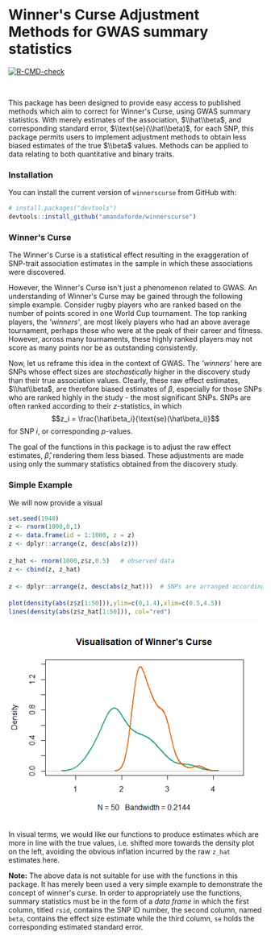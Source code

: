 # Winner's Curse Adjustment Methods for GWAS summary statistics


<!-- badges: start -->
  [![R-CMD-check](https://github.com/amandaforde/winners_curse/workflows/R-CMD-check/badge.svg)](https://github.com/amandaforde/winners_curse/actions)
  <!-- badges: end -->

$~$
$~$

This package has been designed to provide easy access to published methods which aim to correct for Winner's Curse, using GWAS summary statistics. With merely estimates of the association, $\\hat\\beta$, and corresponding standard error, $\\text{se}(\\hat\\beta)$, for each SNP, this package permits users to implement adjustment methods to obtain less biased estimates of the true $\\beta$ values. Methods can be applied to data relating to both quantitative and binary traits.


### Installation

You can install the current version of `winnerscurse` from GitHub with:

```r
# install.packages("devtools")
devtools::install_github("amandaforde/winnerscurse")
```


### Winner's Curse 

The Winner's Curse is a statistical effect resulting in the exaggeration of SNP-trait association estimates in the sample in which these associations were discovered. 

However, the Winner's Curse isn't just a phenomenon related to GWAS. An understanding of Winner's Curse may be gained through the following simple example. Consider rugby players who are ranked based on the number of points scored in one World Cup tournament. The top ranking players, the *'winners'*, are most likely players who had an above average tournament, perhaps those who were at the peak of their career and fitness. However, across many tournaments, these highly ranked players may not score as many points nor be as outstanding consistently. 

Now, let us reframe this idea in the context of GWAS. The *'winners'* here are SNPs whose effect sizes are *stochastically* higher in the discovery study than their true association values. Clearly, these raw effect estimates, $\\hat\\beta$, are therefore biased estimates of $\beta$, especially for those SNPs who are ranked highly in the study - the most significant SNPs. SNPs are often ranked according to their $z$-statistics, in which $$z_i = \frac{\hat\beta_i}{\text{se}(\hat\beta_i)}$$  for SNP $i$, or corresponding $p$-values. 

The goal of the functions in this package is to adjust the raw effect estimates, $\hat\beta$, rendering them less biased. These adjustments are made using only the summary statistics obtained from the discovery study.  



### Simple Example

We will now provide a visual


```r
set.seed(1948)
z <- rnorm(1000,0,1)
z <- data.frame(id = 1:1000, z = z)
z <- dplyr::arrange(z, desc(abs(z)))

z_hat <- rnorm(1000,z$z,0.5)   # observed data 
z <- cbind(z, z_hat)

z <- dplyr::arrange(z, desc(abs(z_hat)))  # SNPs are arranged according to observed abs(z_hat) in descending order

plot(density(abs(z$z[1:50])),ylim=c(0,1.4),xlim=c(0.5,4.5))
lines(density(abs(z$z_hat[1:50])), col="red")
```



![picture](readme_plot.png)




In visual terms, we would like our functions to produce estimates which are more in line with the true values, i.e. shifted more towards the density plot on the left, avoiding the obvious inflation incurred by the raw `z_hat` estimates here. 

**Note:** The above data is not suitable for use with the functions in this package. It has merely been used a very simple example to demonstrate the concept of winner's curse. In order to appropriately use the functions, summary statistics must be in the form of a *data frame* in which the first column, titled `rsid`, contains the SNP ID number, the second column, named `beta`, contains the effect size estimate while the third column, `se` holds the corresponding estimated standard error. 
